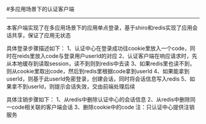 #多应用场景下的认证客户端

----

本客户端实现了在多应用场景下的应用单点登录，基于shiro和redis实现了应用会话共享，保证了应用无状态


具体登录步骤描述如下：
1、认证中心在登录成功往cookie里放入一个code，同时在reids里放入code与登录用户userId的对应
2、认证客户端在响应请求时，先从本地缓存到读取session，读不到则到redis中去读
3、如果redis里也读不到，则从cookie里取出code，然后到redis里根据code拿到userId
4、如果能拿到userId，则基于此userId免密登录，创建会话，同时将会话信息写入redis
5、如果拿不到userId，则提示会话失效，交由前端处理后续


具体注销步骤如下：
1、从redis中删除认证中心的会话信息
2、从redis中删除同一code相关联的客户端会话
3、删除cookie中的code
注：只认证中心提供注销服务
